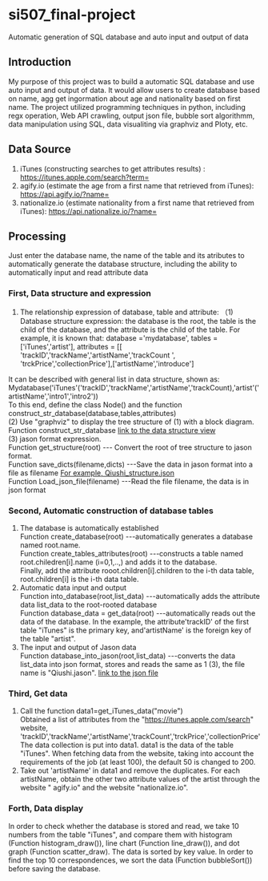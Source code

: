 # si507_final-project
Automatic generation of SQL database and auto input and output of data

## Introduction
My purpose of this project was to build a automatic SQL database and use auto input and output of data. It would allow users to create database based on name, agg get ingormation about age and nationality based on first name. The project utilized programming techniques in python, including regx operation, Web API crawling, output json file, bubble sort algorithmm, data manipulation using SQL, data visualiting via graphviz and Ploty, etc.

## Data Source
1. iTunes (constructing searches to get attributes results) : https://itunes.apple.com/search?term= 
3. agify.io (estimate the age from a first name that retrieved from iTunes): https://api.agify.io/?name=
4. nationalize.io (estimate nationality from a first name that retrieved from iTunes): https://api.nationalize.io/?name=


## Processing
Just enter the database name, the name of the table and its atributes to automatically generate the database structure, including the ability to automatically input and read attribute data
### First, Data structure and expression
1. The relationship expression of database, table and attribute:
  （1) Database structure expression: the database is the root, the table is the child of the database, and the attribute is the child of the table.
    For example, it is known that:
      database ='mydatabase',
      tables = ['iTunes','artist'],
      attributes = [[ 'trackID','trackName','artistName','trackCount ', 'trckPrice','collectionPrice'],['artistName','introduce']
   
  It can be described with general list in data structure, shown as:
     Mydatabase('iTunes'('trackID','trackName','artistName','trackCount),'artist'('artistName','intro1','intro2'))  
  To this end, define the class Node() and the function construct_str_database(database,tables,attributes)  
  (2) Use "graphviz" to display the tree structure of (1) with a block diagram.  
 Function construct_str_database [link to the data structure view](database_structure.gv.pdf)  
  (3) jason format expression.   
Function get_structure(root) --- Convert the root of tree structure to jason format.   
Function save_dicts(filename,dicts) ---Save the data in jason format into a file as filename [For example, Qiushi_structure.json]( Qiushi_structure.jason)   
Function Load_json_file(filename) ---Read the file filename, the data is in json format  
### Second, Automatic construction of database tables
1. The database is automatically established  
Function create_database(root) ---automatically generates a database named root.name.   
Function create_tables_attributes(root) ---constructs a table named root.chiledren[i].name (i=0,1,..,) and adds it to the database.   
Finally, add the attribute rooot.children[i].children to the i-th data table, root.children[i] is the i-th data table.
2. Automatic data input and output  
Function into_database(root,list_data) ---automatically adds the attribute data list_data to the root-rooted database  
Function database_data = get_data(root) ---automatically reads out the data of the database. In the example, the attribute'trackID' of the first table "iTunes" is the primary key, and'artistName' is the foreign key of the table "artist".  
3. The input and output of Jason data  
Function database_into_jason(root,list_data) ---converts the data list_data into json format, stores and reads the same as 1 (3), the file name is "Qiushi.jason". [link to the json file]( Qiushi_structure.jason)   
### Third, Get data
1. Call the function data1=get_iTunes_data("movie")  
Obtained a list of attributes from the "https://itunes.apple.com/search" website, 'trackID','trackName','artistName','trackCount','trckPrice','collectionPrice'  
The data collection is put into data1. data1 is the data of the table "iTunes". When fetching data from the website, taking into account the requirements of the job (at least 100), the default 50 is changed to 200.  
 2. Take out 'artistName' in data1 and remove the duplicates. For each artistName, obtain the other two attribute values of the artist through the website " agify.io" and the website "nationalize.io".  
### Forth, Data display
In order to check whether the database is stored and read, we take 10 numbers from the table "iTunes", and compare them with histogram (Function histogram_draw()), line chart (Function line_draw()), and dot graph (Function scatter_draw). The data is sorted by key value. In order to find the top 10 correspondences, we sort the data (Function bubbleSort()) before saving the database.
